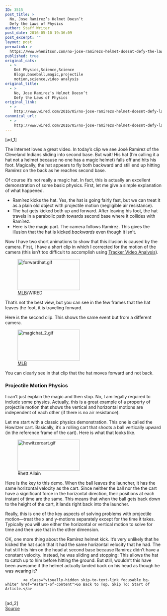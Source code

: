 ```yaml
---
ID: 3515
post_title: >
  No, Jose Ramirez’s Helmet Doesn’t
  Defy the Laws of Physics
author: Staff Writer
post_date: 2016-05-10 19:36:09
post_excerpt: ""
layout: post
permalink: >
  https://www.whenitson.com/no-jose-ramirezs-helmet-doesnt-defy-the-laws-of-physics/
published: true
original_cats:
  - >
    Dot Physics,Science,Science
    Blogs,baseball,magic,projectile
    motion,science,video analysis
original_title:
  - >
    No, Jose Ramirez’s Helmet Doesn’t
    Defy the Laws of Physics
original_link:
  - >
    http://www.wired.com/2016/05/no-jose-ramirezs-helmet-doesnt-defy-laws-physics/
canonical_url:
  - >
    http://www.wired.com/2016/05/no-jose-ramirezs-helmet-doesnt-defy-laws-physics/
---
```

 [ad_1]
<br><div id=""><p>The Internet loves a great video. In today’s clip we see José Ramírez of the Cleveland Indians sliding into second base. But wait! His hat (I’m calling it a hat not a helmet because no one has a magic helmet) falls off and hits his foot. Magically, the hat appears to fly both backward and still end up hitting Ramírez on the back as he reaches second base.</p>
<p>Of course it’s not really a magic hat. In fact, this is actually an excellent demonstration of some basic physics. First, let me give a simple explanation of what happened.</p>
<ul><li>Ramírez kicks the hat. Yes, the hat is going fairly fast, but we can treat it as a plain old object with projectile motion (negligible air resistance).</li>
<li>The hat gets kicked both up and forward. After leaving his foot, the hat travels in a parabolic path towards second base where it collides with Ramírez.</li>
<li>Here is the magic part. The camera follows Ramírez. This gives the illusion that the hat is kicked <em>backwards</em> even though it isn’t.</li>
</ul><p>Now I have two short animations to show that this illusion is caused by the camera. First, I have a short clip in which I corrected for the motion of the camera (this isn’t too difficult to accomplish using <a href="http://physlets.org/tracker/">Tracker Video Analysis</a>).</p>
<figure attachment_2016983="" class="wp-caption landscape alignnone fader relative" data-js="fader"><a href="http://www.whenitson.com/wp-content/uploads/2016/05/No-Jose-Ramirezs-Helmet-Doesnt-Defy-the-Laws-of-Physics.gif"><img class="size-200-100-thumbnail wp-image-2016983" src="http://www.whenitson.com/wp-content/uploads/2016/05/No-Jose-Ramirezs-Helmet-Doesnt-Defy-the-Laws-of-Physics.gif" alt="forwardhat.gif" width="200" height="100"/></a><figcaption class="wp-caption-text link-underline"><span class="credit link-underline-sm"><span aria-hidden="true" class="ui ui ui-photo inline-block ui-credit relative opacity-6 marg-r-sm marg-l-sm no-caption"/><a href="http://m.mlb.com/cutfour/2016/05/10/177216704/jose-ramirez-loses-helmet-on-double-gets-it-back" target="_blank">MLB</a>/WIRED</span></figcaption></figure><p>That’s not the best view, but you can see in the few frames that the hat leaves the foot, it is traveling forward.</p>
<p>Here is the second clip. This shows the same event but from a different camera.</p>
<figure attachment_2016982="" class="wp-caption landscape alignnone fader relative" data-js="fader"><a href="http://www.whenitson.com/wp-content/uploads/2016/05/1462908969_924_No-Jose-Ramirezs-Helmet-Doesnt-Defy-the-Laws-of-Physics.gif"><img class="size-200-100-thumbnail wp-image-2016982" src="http://www.whenitson.com/wp-content/uploads/2016/05/1462908969_924_No-Jose-Ramirezs-Helmet-Doesnt-Defy-the-Laws-of-Physics.gif" alt="magichat_2.gif" width="200" height="100"/></a><figcaption class="wp-caption-text link-underline"><span class="credit link-underline-sm"><span aria-hidden="true" class="ui ui ui-photo inline-block ui-credit relative opacity-6 marg-r-sm marg-l-sm no-caption"/><a href="http://m.mlb.com/cutfour/2016/05/10/177216704/jose-ramirez-loses-helmet-on-double-gets-it-back" target="_blank">MLB</a></span></figcaption></figure><p>You can clearly see in that clip that the hat moves forward and not back.</p>
<h3>Projectile Motion Physics</h3>
<p>I can’t just explain the magic and then stop. No, I am legally required to include some physics. Actually, this is a great example of a property of projectile motion that shows the vertical and horizontal motions are independent of each other (if there is no air resistance).</p>
<p>Let me start with a classic physics demonstration. This one is called the Howitzer cart. Basically, it’s a rolling cart that shoots a ball vertically upward (in the reference frame of the cart). Here is what that looks like.</p>
<figure attachment_2016980="" class="wp-caption landscape alignnone fader relative" data-js="fader"><a href="http://www.whenitson.com/wp-content/uploads/2016/05/1462908969_885_No-Jose-Ramirezs-Helmet-Doesnt-Defy-the-Laws-of-Physics.gif"><img class="size-200-100-thumbnail wp-image-2016980" src="http://www.whenitson.com/wp-content/uploads/2016/05/1462908969_885_No-Jose-Ramirezs-Helmet-Doesnt-Defy-the-Laws-of-Physics.gif" alt="howitzercart.gif" width="200" height="100"/></a><figcaption class="wp-caption-text link-underline"><span class="credit link-underline-sm"><span aria-hidden="true" class="ui ui ui-photo inline-block ui-credit relative opacity-6 marg-r-sm marg-l-sm no-caption"/>Rhett Allain</span></figcaption></figure><p>Here is the key to this demo. When the ball leaves the launcher, it has the same horizontal velocity as the cart. Since neither the ball nor the the cart have a significant force in the horizontal direction, their positions at each instant of time are the same. This means that when the ball gets back down to the height of the cart, it lands right back into the launcher.</p>
<p>Really, this is one of the key aspects of solving problems with projectile motion—treat the x and y-motions separately except for the time it takes. Typically you will use either the horizontal or vertical motion to solve for time and then use that in the other dimension.</p>
<p>OK, one more thing about the Ramírez helmet kick. It’s very unlikely that he kicked the hat such that it had the same horizontal velocity that he had. The hat still hits him on the head at second base because Ramírez didn’t have a constant velocity. Instead, he was sliding and stopping: This allows the hat to catch up to him before hitting the ground. But still, wouldn’t this have been awesome if the helmet actually landed back on his head as though he was wearing it?</p>

			<a class="visually-hidden skip-to-text-link focusable bg-white" href="#start-of-content">Go Back to Top. Skip To: Start of Article.</a>

			
</div>
<br>[ad_2]
<br><a href="http://www.wired.com/2016/05/no-jose-ramirezs-helmet-doesnt-defy-laws-physics/">Source </a>